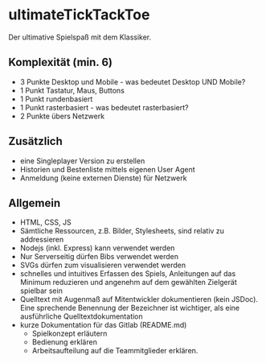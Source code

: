 # ultimateTickTackToe

Der ultimative Spielspaß mit dem Klassiker.

## Komplexität (min. 6)

- 3 Punkte Desktop und Mobile - was bedeutet Desktop UND Mobile?
- 1 Punkt Tastatur, Maus, Buttons
- 1 Punkt rundenbasiert
- 1 Punkt rasterbasiert - was bedeutet rasterbasiert?
- 2 Punkte übers Netzwerk

## Zusätzlich

- eine Singleplayer Version zu erstellen
- Historien und Bestenliste mittels eigenen User Agent
- Anmeldung (keine externen Dienste) für Netzwerk

## Allgemein

- HTML, CSS, JS
- Sämtliche Ressourcen, z.B. Bilder, Stylesheets, sind relativ zu addressieren
- Nodejs (inkl. Express) kann verwendet werden
- Nur Serverseitig dürfen Bibs verwendet werden
- SVGs dürfen zum visualisieren verwendet werden
- schnelles und intuitives Erfassen des Spiels, Anleitungen auf das Minimum reduzieren und angenehm auf dem gewählten Zielgerät spielbar sein
- Quelltext mit Augenmaß auf Mitentwickler dokumentieren (kein JSDoc). Eine sprechende Benennung der Bezeichner ist wichtiger, als eine ausführliche Quelltextdokumentation
- kurze Dokumentation für das Gitlab (README.md)
  - Spielkonzept erläutern
  - Bedienung erklären
  - Arbeitsaufteilung auf die Teammitglieder erklären.
